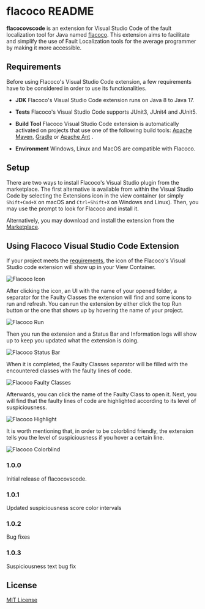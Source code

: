 # flacoco README

**flacocovscode** is an extension for Visual Studio Code of the fault localization tool for Java named [flacoco](https://github.com/SpoonLabs/flacoco). This extension aims to facilitate and simplify the use of Fault Localization tools for the average programmer by making it more accessible.

## Requirements

Before using Flacoco's Visual Studio Code extension, a few requirements have to
be considered in order to use its functionalities.

- **JDK**  Flacoco's Visual Studio Code extension runs on Java 8 to Java 17.
  
- **Tests** Flacoco's Visual Studio Code supports JUnit3, JUnit4 and JUnit5.

- **Build Tool**  Flacoco Visual Studio Code extension is
  automatically activated on projects that use one of the following build tools:
  [Apache Maven](https://maven.apache.org), [Gradle](https://gradle.org) or [Apache Ant](https://ant.apache.org) .

- **Environment**  Windows, Linux and MacOS are compatible with Flacoco.

## Setup

There are two ways to install Flacoco's Visual Studio plugin from the marketplace. The first alternative is available from within the Visual
Studio Code by selecting the Extensions icon in the view container (or simply `Shift+Cmd+X` on macOS and `Ctrl+Shift+X` on Windows and Linux).
Then, you may use the prompt to look for Flacoco and install it.

Alternatively, you may download and install the extension from the [Marketplace](https://marketplace.visualstudio.com/items?itemName=JoaoLeao.flacoco).

## Using Flacoco Visual Studio Code Extension

If your project meets the [requirements](#Requirements), the icon of the Flacoco's Visual Studio code extension will show up in
your View Container. 

![Flacoco Icon](https://github.com/JoaoLeao7/flacoco-vscode/blob/main/resources/images/clickicon.jpg?raw=true)

After clicking the icon, an UI with the name of your opened folder, a separator for the Faulty Classes the extension will find and some icons
to run and refresh. You can run the extension by either click the top Run button or the one that shows up by hovering the name of your project.

![Flacoco Run](https://github.com/JoaoLeao7/flacoco-vscode/blob/main/resources/images/run.jpg?raw=true)

Then you run the extension and a Status Bar and Information logs will show up to keep you updated what the extension is doing.

![Flacoco Status Bar](https://github.com/JoaoLeao7/flacoco-vscode/blob/main/resources/images/statusbar.jpg?raw=true)

When it is completed, the Faulty Classes separator will be filled with the encountered classes with the faulty lines of code.

![Flacoco Faulty Classes](https://github.com/JoaoLeao7/flacoco-vscode/blob/main/resources/images/faultyclasses.jpg?raw=true)

Afterwards, you can click the name of the Faulty Class to open it. Next, you will find that the faulty lines of code
are highlighted according to its level of suspiciousness.

![Flacoco Highlight](https://github.com/JoaoLeao7/flacoco-vscode/blob/main/resources/images/highlight.jpg?raw=true)

It is worth mentioning that, in order to be colorblind friendly, the extension tells you the level of suspiciousness if you hover a certain line.

![Flacoco Colorblind](https://github.com/JoaoLeao7/flacoco-vscode/blob/main/resources/images/colorblind.jpg?raw=true)

### 1.0.0

Initial release of flacocovscode.


### 1.0.1

Updated suspiciousness score color intervals 

### 1.0.2

Bug fixes

### 1.0.3

Suspiciousness text bug fix

## License

[MIT License](LICENSE)
